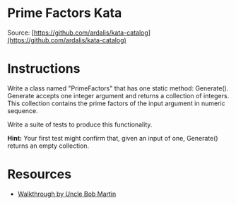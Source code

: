 Prime Factors Kata
============
Source: [https://github.com/ardalis/kata-catalog](https://github.com/ardalis/kata-catalog)

# Instructions #

Write a class named "PrimeFactors" that has one static method: Generate(). Generate accepts one integer argument and returns a collection of integers. This collection contains the prime factors  of the input argument in numeric sequence.

Write a suite of tests to produce this functionality.

**Hint:** Your first test might confirm that, given an input of one, Generate() returns an empty collection.

# Resources #
- [Walkthrough by Uncle Bob Martin](http://butunclebob.com/ArticleS.UncleBob.ThePrimeFactorsKata)